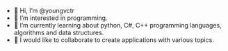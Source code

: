 - 👋 Hi, I’m @youngvctr
- 👀 I’m interested in programming.
- 🌱 I’m currently learning about python, C#, C++ programming languages, algorithms and data structures.
- 💞️ I would like to collaborate to create applications with various topics.
<!---
youngvctr/youngvctr is a ✨ special ✨ repository because its `README.md` (this file) appears on your GitHub profile.
You can click the Preview link to take a look at your changes.
--->
